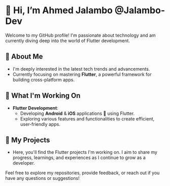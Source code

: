 # 👋 Hi, I’m Ahmed Jalambo @Jalambo-Dev

Welcome to my GitHub profile! I'm passionate about technology and am currently diving deep into the world of Flutter development.

## 👀 About Me

- I'm deeply interested in the latest tech trends and advancements.
- Currently focusing on mastering **Flutter**, a powerful framework for building cross-platform apps.

## 🎯 What I'm Working On

- **Flutter Development**: 
  - Developing **Android** & **iOS** applications 📲 using Flutter.
  - Exploring various features and functionalities to create efficient, user-friendly apps.

## 🚀 My Projects

- Here, you'll find the Flutter projects I'm working on. I aim to share my progress, learnings, and experiences as I continue to grow as a developer.

Feel free to explore my repositories, provide feedback, or reach out if you have any questions or suggestions!

<!---
Jalambo-Dev/Jalambo-Dev is a ✨ special ✨ repository because its `README.md` (this file) appears on your GitHub profile.
You can click the Preview link to take a look at your changes.
--->
